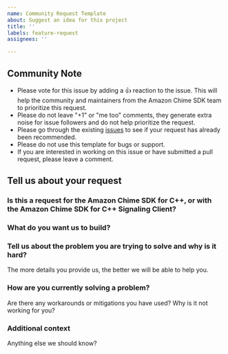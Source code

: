 ```yaml
---
name: Community Request Template
about: Suggest an idea for this project
title: ''
labels: feature-request
assignees: ''

---
```


## Community Note

* Please vote for this issue by adding a 👍 reaction to the issue. This will help the community and maintainers from the Amazon Chime SDK team to prioritize this request.
* Please do not leave "+1" or "me too" comments, they generate extra noise for issue followers and do not help prioritize the request.
* Please go through the existing [issues](https://github.com/aws/amazon-chime-sdk-cpp/issues) to see if your request has already been recommended.
* Please do not use this template for bugs or support.
* If you are interested in working on this issue or have submitted a pull request, please leave a comment.

## Tell us about your request

### Is this a request for the Amazon Chime SDK for C++, or with the Amazon Chime SDK for C++ Signaling Client?

### What do you want us to build?

### Tell us about the problem you are trying to solve and why is it hard?

The more details you provide us, the better we will be able to help you.

### How are you currently solving a problem?

Are there any workarounds or mitigations you have used? Why is it not working for you?

### Additional context

Anything else we should know?